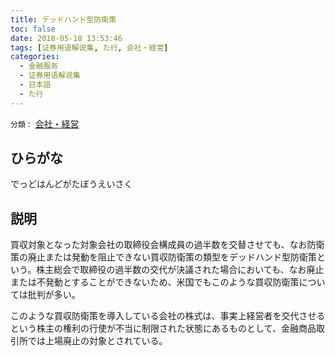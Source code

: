 ```yaml
---
title: デッドハンド型防衛策
toc: false
date: 2018-05-18 13:53:46
tags: [证券用语解说集, た行, 会社・経営]
categories:
  - 金融服务
  - 证券用语解说集
  - 日本語
  - た行
---
```


`分類：` [会社・経営](/tags/会社・経営/)

## ひらがな

でっどはんどがたぼうえいさく

## 説明

買収対象となった対象会社の取締役会構成員の過半数を交替させても、なお防衛策の廃止または発動を阻止できない買収防衛策の類型をデッドハンド型防衛策という。株主総会で取締役の過半数の交代が決議された場合においても、なお廃止または不発動とすることができないため、米国でもこのような買収防衛策については批判が多い。

このような買収防衛策を導入している会社の株式は、事実上経営者を交代させるという株主の権利の行使が不当に制限された状態にあるものとして、金融商品取引所では上場廃止の対象とされている。
